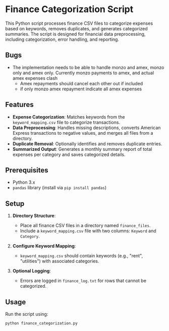 # Finance Categorization Script

This Python script processes finance CSV files to categorize expenses based on keywords, removes duplicates, and generates categorized summaries. The script is designed for financial data preprocessing, including categorization, error handling, and reporting.

## Bugs
- The implementation needs to be able to handle monzo and amex, monzo only and amex only.
  Currently monzo payments to amex, and actual amex expenses clash
  - Amex repayments should cancel each other out if included
  - if only monzo amex repayment indicate all amex expenses

## Features

- **Expense Categorization**: Matches keywords from the `keyword_mapping.csv` file to categorize transactions.
- **Data Preprocessing**: Handles missing descriptions, converts American Express transactions to negative values, and merges all files from a directory.
- **Duplicate Removal**: Optionally identifies and removes duplicate entries.
- **Summarized Output**: Generates a monthly summary report of total expenses per category and saves categorized details.

## Prerequisites

- Python 3.x
- `pandas` library (install via `pip install pandas`)

## Setup

1. **Directory Structure**:
   - Place all finance CSV files in a directory named `finance_files`.
   - Include a `keyword_mapping.csv` file with two columns: `Keyword` and `Category`.

2. **Configure Keyword Mapping**:
   - `keyword_mapping.csv` should contain keywords (e.g., "rent", "utilities") with associated categories.

3. **Optional Logging**:
   - Errors are logged in `finance_log.txt` for rows that cannot be categorized.

## Usage

Run the script using:

```bash
python finance_categorization.py
